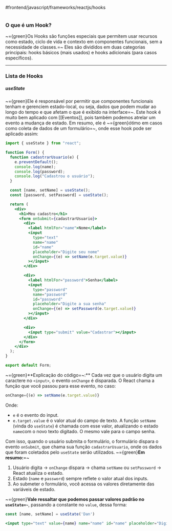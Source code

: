 #frontend/javascript/frameworks/reactjs/hooks 

```table-of-contents
```

### O que é um Hook?
~={green}Os Hooks são funções especiais que permitem usar recursos como estado, ciclo de vida e contexto em componentes funcionais, sem a necessidade de classes.=~
Eles são divididos em duas categorias principais: hooks básicos (mais usados) e hooks adicionais (para casos específicos).

---
### Lista de Hooks
##### useState
~={green}Ele é responsável por permitir que componentes funcionais tenham e gerenciem estado-local, ou seja, dados que podem mudar ao longo do tempo e que afetam o que é exibido na interface=~. Este hook é muito bem aplicado com [[Eventos]], pois também podemos atrelar um evento a mudança de estado.
Em resumo, ele é ~={green}ótimo em casos como coleta de dados de um formulário=~, onde esse hook pode ser aplicado assim:
```jsx
import { useState } from "react";

function Form() {
  function cadastrarUsuario(e) {
    e.preventDefault();
    console.log(name);
    console.log(password);
    console.log("Cadastrou o usuário");
  }

  const [name, setName] = useState();
  const [password, setPassword] = useState();

  return (
    <div>
      <h1>Meu cadastro</h1>
      <form onSubmit={cadastrarUsuario}>
        <div>
          <label htmlFor="name">Nome</label>
          <input
            type="text"
            name="name"
            id="name"
            placeholder="Digite seu nome"
            onChange={(e) => setName(e.target.value)}
          ></input>
        </div>

        <div>
          <label htmlFor="password">Senha</label>
          <input
            type="password"
            name="password"
            id="password"
            placeholder="Digite a sua senha"
            onChange={(e) => setPassword(e.target.value)}
          ></input>
        </div>

        <div>
          <input type="submit" value="Cadastrar"></input>
        </div>
      </form>
    </div>
  );
}

export default Form;
```
~={green}**Explicação do código=~:** Cada vez que o usuário digita um caractere no `<input>`, o evento `onChange` é disparada. O React chama a função que você passou para esse evento, no caso:
```jsx
onChange={(e) => setName(e.target.value)}
```
Onde:
- `e` é  o evento do input.
- `e.target.value` é o valor atual do campo de texto.
A função `setName` (vinda do `useState`) é chamada com esse valor, atualizando o estado `name`com o novo texto digitado.
O mesmo vale para o campo senha.

Com isso, quando o usuário submita o formulário, o formulário dispara o evento `onSubmit`, que chama sua função `cadastrarUsuario`, onde os dados que foram coletados pelo `useState` serão utilizados.
~={green}**Em resumo:**=~
1. Usuário digita → `onChange` dispara → chama `setName` ou `setPassword` → React atualiza o estado.
2. Estado (`name` e `password`) sempre reflete o valor atual dos inputs.
3. Ao submeter o formulário, você acessa os valores diretamente das variáveis de estado.

~={green}**Vale ressaltar que podemos passar valores padrão no `useState=~`**, passando a constante no `value`, dessa forma:
```jsx
const [name, setName] = useState('Dan')

<input type="text" value={name} name="name" id="name" placeholder="Digite seu nome" onChange={(e) => setName(e.target.value)}></input>
```